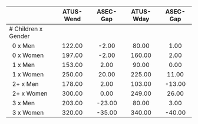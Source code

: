 
|                      |    ATUS-Wend |     ASEC-Gap |    ATUS-Wday |     ASEC-Gap |
| -------------------- | :----------: | :----------: | :----------: | :----------: |
| # Children x Gender  |              |              |              |              |
| &nbsp;&nbsp;0 x Men  |       122.00 |        -2.00 |        80.00 |         1.00 |
| &nbsp;&nbsp;0 x Women |       197.00 |        -2.00 |       160.00 |         2.00 |
| &nbsp;&nbsp;1 x Men  |       153.00 |         2.00 |        90.00 |         0.00 |
| &nbsp;&nbsp;1 x Women |       250.00 |        20.00 |       225.00 |        11.00 |
| &nbsp;&nbsp;2+ x Men |       178.00 |         2.00 |       103.00 |       -13.00 |
| &nbsp;&nbsp;2+ x Women |       300.00 |         0.00 |       249.00 |        26.00 |
| &nbsp;&nbsp;3 x Men  |       203.00 |       -23.00 |        80.00 |         3.00 |
| &nbsp;&nbsp;3 x Women |       320.00 |       -35.00 |       340.00 |       -40.00 |

